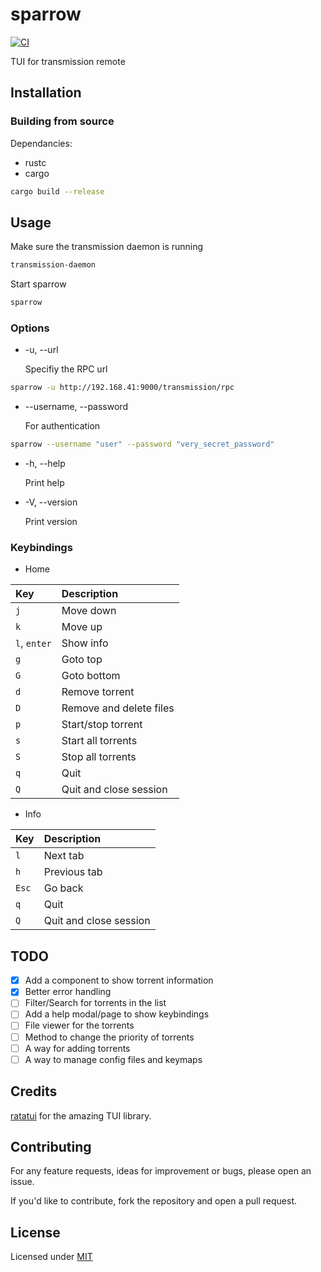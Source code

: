 # sparrow

[![CI](https://github.com/dagregi/sparrow/workflows/CI/badge.svg)](https://github.com/dagregi/sparrow/actions)

TUI for transmission remote

## Installation

### Building from source

Dependancies:

-   rustc
-   cargo

```bash
cargo build --release
```

## Usage

Make sure the transmission daemon is running

```bash
transmission-daemon
```

Start sparrow

```bash
sparrow
```

### Options

-   -u, --url

    Specifiy the RPC url

```bash
sparrow -u http://192.168.41:9000/transmission/rpc
```

-   --username, --password

    For authentication

```bash
sparrow --username "user" --password "very_secret_password"
```

-   -h, --help

    Print help

-   -V, --version

    Print version

### Keybindings

-   Home

| Key          | Description             |
| :----------- | :---------------------- |
| `j`          | Move down               |
| `k`          | Move up                 |
| `l`, `enter` | Show info               |
| `g`          | Goto top                |
| `G`          | Goto bottom             |
| `d`          | Remove torrent          |
| `D`          | Remove and delete files |
| `p`          | Start/stop torrent      |
| `s`          | Start all torrents      |
| `S`          | Stop all torrents       |
| `q`          | Quit                    |
| `Q`          | Quit and close session  |

-   Info

| Key   | Description            |
| :---- | :--------------------- |
| `l`   | Next tab               |
| `h`   | Previous tab           |
| `Esc` | Go back                |
| `q`   | Quit                   |
| `Q`   | Quit and close session |

## TODO

-   [x] Add a component to show torrent information
-   [x] Better error handling
-   [ ] Filter/Search for torrents in the list
-   [ ] Add a help modal/page to show keybindings
-   [ ] File viewer for the torrents
-   [ ] Method to change the priority of torrents
-   [ ] A way for adding torrents
-   [ ] A way to manage config files and keymaps

## Credits

[ratatui](https://github.com/ratatui/ratatui) for the amazing TUI library.

## Contributing

For any feature requests, ideas for improvement or bugs, please open an issue.

If you'd like to contribute, fork the repository and open a pull request.

## License

Licensed under [MIT](https://github.com/dagregi/sparrow/raw/main/LICENSE)
